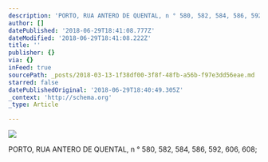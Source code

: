 ```yaml
---
description: 'PORTO, RUA ANTERO DE QUENTAL, n ° 580, 582, 584, 586, 592, 606, 608;'
author: []
datePublished: '2018-06-29T18:41:08.777Z'
dateModified: '2018-06-29T18:41:08.222Z'
title: ''
publisher: {}
via: {}
inFeed: true
sourcePath: _posts/2018-03-13-1f38df00-3f8f-48fb-a56b-f97e3dd56eae.md
starred: false
datePublishedOriginal: '2018-06-29T18:40:49.305Z'
_context: 'http://schema.org'
_type: Article

---
```

![](https://the-grid-user-content.s3-us-west-2.amazonaws.com/d897f33e-98c4-432f-928b-69be2db0f1d5.jpg)

PORTO, RUA ANTERO DE QUENTAL, n ° 580, 582, 584, 586, 592, 606, 608;
